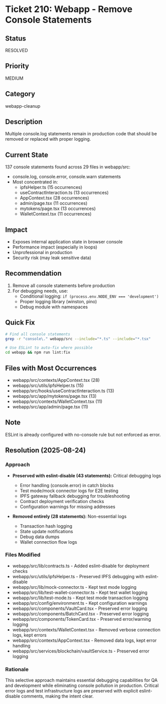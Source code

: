# Ticket 210: Webapp - Remove Console Statements

## Status
RESOLVED

## Priority
MEDIUM

## Category
webapp-cleanup

## Description
Multiple console.log statements remain in production code that should be removed or replaced with proper logging.

## Current State
137 console statements found across 29 files in webapp/src:
- console.log, console.error, console.warn statements
- Most concentrated in:
  - ipfsHelper.ts (15 occurrences)
  - useContractInteraction.ts (13 occurrences)
  - AppContext.tsx (28 occurrences)
  - admin/page.tsx (11 occurrences)
  - mytokens/page.tsx (13 occurrences)
  - WalletContext.tsx (11 occurrences)

## Impact
- Exposes internal application state in browser console
- Performance impact (especially in loops)
- Unprofessional in production
- Security risk (may leak sensitive data)

## Recommendation
1. Remove all console statements before production
2. For debugging needs, use:
   - Conditional logging: `if (process.env.NODE_ENV === 'development')`
   - Proper logging library (winston, pino)
   - Debug module with namespaces

## Quick Fix
```bash
# Find all console statements
grep -r "console\." webapp/src --include="*.ts" --include="*.tsx"

# Use ESLint to auto-fix where possible
cd webapp && npm run lint:fix
```

## Files with Most Occurrences
- webapp/src/contexts/AppContext.tsx (28)
- webapp/src/utils/ipfsHelper.ts (15)
- webapp/src/hooks/useContractInteraction.ts (13)
- webapp/src/app/mytokens/page.tsx (13)
- webapp/src/contexts/WalletContext.tsx (11)
- webapp/src/app/admin/page.tsx (11)

## Note
ESLint is already configured with no-console rule but not enforced as error.

## Resolution (2025-08-24)

### Approach
- **Preserved with eslint-disable (43 statements):** Critical debugging logs
  - Error handling (console.error) in catch blocks
  - Test mode/mock connector logs for E2E testing
  - IPFS gateway fallback debugging for troubleshooting
  - Contract deployment verification checks
  - Configuration warnings for missing addresses

- **Removed entirely (28 statements):** Non-essential logs
  - Transaction hash logging
  - State update notifications
  - Debug data dumps
  - Wallet connection flow logs

### Files Modified
- webapp/src/lib/contracts.ts - Added eslint-disable for deployment checks
- webapp/src/utils/ipfsHelper.ts - Preserved IPFS debugging with eslint-disable
- webapp/src/lib/mock-connector.ts - Kept test mode logging
- webapp/src/lib/test-wallet-connector.ts - Kept test wallet logging
- webapp/src/lib/test-mode.ts - Kept test mode transaction logging
- webapp/src/config/environment.ts - Kept configuration warnings
- webapp/src/components/VaultCard.tsx - Preserved error logging
- webapp/src/components/BatchCard.tsx - Preserved error logging
- webapp/src/components/TokenCard.tsx - Preserved error/warning logging
- webapp/src/contexts/WalletContext.tsx - Removed verbose connection logs, kept errors
- webapp/src/contexts/AppContext.tsx - Removed data logs, kept error handling
- webapp/src/services/blockchain/vaultService.ts - Preserved error logging

### Rationale
This selective approach maintains essential debugging capabilities for QA and development while eliminating console pollution in production. Critical error logs and test infrastructure logs are preserved with explicit eslint-disable comments, making the intent clear.